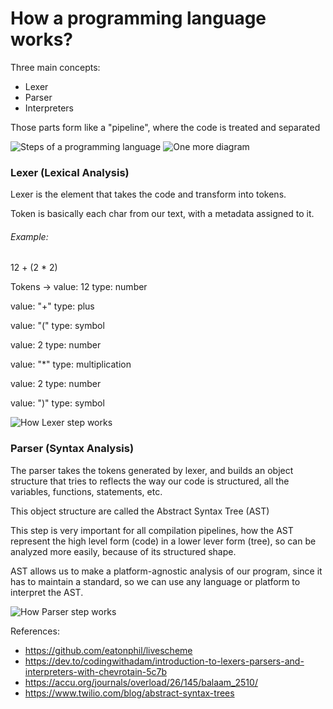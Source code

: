 # How a programming language works?

Three main concepts:
- Lexer
- Parser
- Interpreters

Those parts form like a "pipeline", where the code is treated and separated

![Steps of a programming language](https://accu.org/journals/overload/26/145/balaam_2510/1.png)
![One more diagram](https://res.cloudinary.com/practicaldev/image/fetch/s--IXUN2lFL--/c_limit%2Cf_auto%2Cfl_progressive%2Cq_auto%2Cw_880/https://dev-to-uploads.s3.amazonaws.com/uploads/articles/b1d3fu7q6vw4o1ckpkst.png)

### Lexer (Lexical Analysis)
Lexer is the element that takes the code and transform into tokens.

Token is basically each char from our text, with a metadata assigned to it.


###### Example:
 12 + (2 * 2)

 Tokens -> 
  value: 12
  type: number

  value: "+"
  type: plus

  value: "("
  type: symbol

  value: 2
  type: number

  value: "*"
  type: multiplication

  value: 2
  type: number

  value: ")"
  type: symbol

![How Lexer step works](https://assets.cdn.prod.twilio.com/original_images/4Q1Fa-SX8smqvRKZYupkUeodmma76QViKAZASsyP4wLlap2YAyRr9Oz3mOaYGYL7VERPmhmgk0flsS)

### Parser (Syntax Analysis)
The parser takes the tokens generated by lexer, and builds an object structure that tries to reflects the way our code is structured, all the variables, functions, statements, etc.

This object structure are called the Abstract Syntax Tree (AST)

This step is very important for all compilation pipelines, how the AST represent the high level form (code) in a lower lever form (tree), so can be analyzed more easily, because of its structured shape.

AST allows us to make a platform-agnostic analysis of our program, since it has to maintain a standard, so we can use any language or platform to interpret the AST.

![How Parser step works](https://assets.cdn.prod.twilio.com/original_images/QRjqUpCw9t8dOD1VfI4OrZnRZLmtsbXpn5bUZKRlpc2o6-nAOx-8IFtABbxyxV1ncZaMz8EGF75C-H)

References:
  - https://github.com/eatonphil/livescheme
  - https://dev.to/codingwithadam/introduction-to-lexers-parsers-and-interpreters-with-chevrotain-5c7b
  - https://accu.org/journals/overload/26/145/balaam_2510/
  - https://www.twilio.com/blog/abstract-syntax-trees